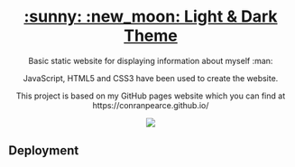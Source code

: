 <h1 align="center">
  <a href="https://conranpearce-light-dark.netlify.app//">:sunny: :new_moon: Light & Dark Theme</a>
</h1>

<p align="center">Basic static website for displaying information about myself :man:</p>

<p align="center">JavaScript, HTML5 and CSS3 have been used to create the website.</p>

<p align="center">This project is based on my GitHub pages website which you can find at https://conranpearce.github.io/</p>

<p align="center">
  <img src="demo/demo.gif"/>
</p>

## Deployment
